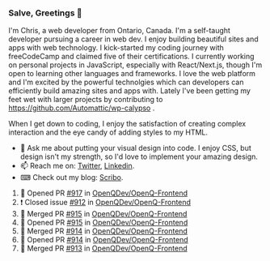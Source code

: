 ### Salve, Greetings 👋

I'm Chris, a web developer from Ontario, Canada. I'm a self-taught developer pursuing a career in web dev. I enjoy building beautiful sites and apps with web technology.
I kick-started my coding journey with freeCodeCamp and claimed five of their certifications.  I currently working on personal projects in JavaScript, especially with React/Next.js, though I'm open to learning other languages and frameworks. I love the web platform and I'm excited by the powerful technolgies which can developers can efficiently build amazing sites and apps with. Lately I've been getting my feet wet with larger projects by contributing to https://github.com/Automattic/wp-calypso .

When I get down to coding, I enjoy the satisfaction of creating complex interaction and the eye candy of adding styles to my HTML. 

- 💬 Ask me about putting your visual design into code. I enjoy CSS, but design isn't my strength, so I'd love to implement your amazing design.
- 📫 Reach me on: [Twitter](https://twitter.com/Christo28120856), [Linkedin](https://www.linkedin.com/in/christopher-stevers-07b9a5204/).
- ⌨ Check out my blog: [Scribo](https://christopherstevers.cf).
<!--
**Christopher-Stevers/Christopher-Stevers** is a ✨ _special_ ✨ repository because its `README.md` (this file) appears on your GitHub profile.

Here are some ideas to get you started:

- 🔭 I’m currently working on ...
- 🌱 I’m currently learning ...
- 👯 I’m looking to collaborate on ...
- 🤔 I’m looking for help with ...
- 😄 Pronouns: ...
- ⚡ Fun fact: ...
-->

<!--START_SECTION:activity-->
1. 💪 Opened PR [#917](https://github.com/OpenQDev/OpenQ-Frontend/pull/917) in [OpenQDev/OpenQ-Frontend](https://github.com/OpenQDev/OpenQ-Frontend)
2. ❗️ Closed issue [#912](https://github.com/OpenQDev/OpenQ-Frontend/issues/912) in [OpenQDev/OpenQ-Frontend](https://github.com/OpenQDev/OpenQ-Frontend)
3. 🎉 Merged PR [#915](https://github.com/OpenQDev/OpenQ-Frontend/pull/915) in [OpenQDev/OpenQ-Frontend](https://github.com/OpenQDev/OpenQ-Frontend)
4. 💪 Opened PR [#915](https://github.com/OpenQDev/OpenQ-Frontend/pull/915) in [OpenQDev/OpenQ-Frontend](https://github.com/OpenQDev/OpenQ-Frontend)
5. 🎉 Merged PR [#914](https://github.com/OpenQDev/OpenQ-Frontend/pull/914) in [OpenQDev/OpenQ-Frontend](https://github.com/OpenQDev/OpenQ-Frontend)
6. 💪 Opened PR [#914](https://github.com/OpenQDev/OpenQ-Frontend/pull/914) in [OpenQDev/OpenQ-Frontend](https://github.com/OpenQDev/OpenQ-Frontend)
7. 🎉 Merged PR [#913](https://github.com/OpenQDev/OpenQ-Frontend/pull/913) in [OpenQDev/OpenQ-Frontend](https://github.com/OpenQDev/OpenQ-Frontend)
<!--END_SECTION:activity-->
